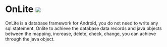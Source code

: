 # OnLite  [![](https://jitpack.io/v/mr-absurd/onlite.svg)](https://jitpack.io/#mr-absurd/onlite)
OnLite is a database framework for Android, you do not need to write any sql statement. Onlite to achieve the database data records and java objects between the mapping, increase, delete, check, change, you can achieve through the java object.
